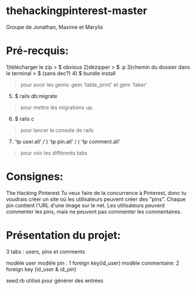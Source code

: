 # thehackingpinterest-master

Groupe de Jonathan, Maxime et Marylis

# Pré-recquis:

1)télécharger le zip > $ obvious 2)dézipper > $ :p 3)chemin du dossier dans le terminal > $ (sans dec?)
4) $ bundle install
> pour avoir les gems: gem 'table_print' et gem 'faker'
5) $ rails db:migrate 
> pour mettre les migrations up.
6) $ rails c
> pour lancer la console de rails
7) 'tp user.all' / ) 'tp pin.all' / ) 'tp comment.all' 
> pour voir les différents tabs

# Consignes:

The Hacking Pinterest
Tu veux faire de la concurrence à Pinterest, donc tu voudrais créer un site où les utilisateurs peuvent créer des "pins". Chaque pin contient l'URL d'une image sur le net. Les utilisateurs peuvent commenter les pins, mais ne peuvent pas commenter les commentaires.


# Présentation du projet:

3 tabs : users, pins et comments

modèle user
modèle pin : 1 foreign key(id_user)
modèle commentaire: 2 foreign key (id_user & id_pin)

seed.rb utilisé pour générer des entrées
